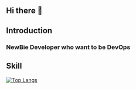 ## Hi there 👋

## Introduction
### NewBie Developer who want to be DevOps


## Skill
[![Top Langs](https://github-readme-stats.vercel.app/api/top-langs/?username=KanuKim97&layout=compact)](https://github.com/anuraghazra/github-readme-stats)